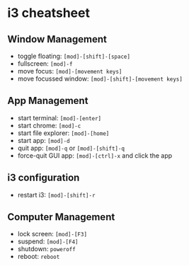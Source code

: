 # i3 cheatsheet

## Window Management

- toggle floating: `[mod]-[shift]-[space]`
- fullscreen: `[mod]-f`
- move focus: `[mod]-[movement keys]`
- move focussed window: `[mod]-[shift]-[movement keys]`


## App Management

- start terminal: `[mod]-[enter]`
- start chrome: `[mod]-c`
- start file explorer: `[mod]-[home]`
- start app: `[mod]-d`
- quit app: `[mod]-q` or `[mod]-[shift]-q`
- force-quit GUI app: `[mod]-[ctrl]-x` and click the app


## i3 configuration

- restart i3: `[mod]-[shift]-r`


## Computer Management

- lock screen: `[mod]-[F3]`
- suspend: `[mod]-[F4]`
- shutdown: `poweroff`
- reboot: `reboot`
